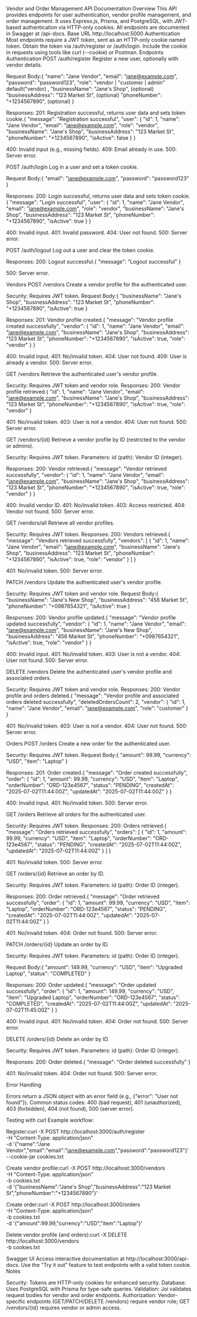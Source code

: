 Vendor and Order Management API Documentation
Overview
This API provides endpoints for user authentication, vendor profile management, and order management. It uses Express.js, Prisma, and PostgreSQL, with JWT-based authentication via HTTP-only cookies. All endpoints are documented in Swagger at /api-docs.
Base URL
http://localhost:5000
Authentication
Most endpoints require a JWT token, sent as an HTTP-only cookie named token. Obtain the token via /auth/register or /auth/login. Include the cookie in requests using tools like curl (--cookie) or Postman.
Endpoints
Authentication
POST /auth/register
Register a new user, optionally with vendor details.

Request Body:{
  "name": "Jane Vendor",
  "email": "jane@example.com",
  "password": "password123",
  "role": "vendor | "customer | admin" default("vendor) ,
  "businessName": "Jane's Shop", (optional)
  "businessAddress": "123 Market St", (optional)
  "phoneNumber": "+1234567890", (optional)
}


Responses:
201: Registration successful, returns user data and sets token cookie.{
  "message": "Registration successful",
  "user": {
    "id": 1,
    "name": "Jane Vendor",
    "email": "jane@example.com",
    "role": "vendor",
    "businessName": "Jane's Shop",
    "businessAddress": "123 Market St",
    "phoneNumber": "+1234567890", 
    "isActive": false
  }
}


400: Invalid input (e.g., missing fields).
409: Email already in use.
500: Server error.



POST /auth/login
Log in a user and set a token cookie.

Request Body:{
  "email": "jane@example.com",
  "password": "password123"
}


Responses:
200: Login successful, returns user data and sets token cookie.{
  "message": "Login successful",
  "user": {
    "id": 1,
    "name": "Jane Vendor",
    "email": "jane@example.com",
    "role": "vendor",
    "businessName": "Jane's Shop",
    "businessAddress": "123 Market St",
    "phoneNumber": "+1234567890",
    "isActive": true
  }
}


400: Invalid input.
401: Invalid password.
404: User not found.
500: Server error.



POST /auth/logout
Log out a user and clear the token cookie.

Responses:
200: Logout successful.{ "message": "Logout successful" }


500: Server error.



Vendors
POST /vendors
Create a vendor profile for the authenticated user.

Security: Requires JWT token.
Request Body:{
  "businessName": "Jane's Shop",
  "businessAddress": "123 Market St",
  "phoneNumber": "+1234567890",
  "isActive": true
}


Responses:
201: Vendor profile created.{
  "message": "Vendor profile created successfully",
  "vendor": {
    "id": 1,
    "name": "Jane Vendor",
    "email": "jane@example.com",
    "businessName": "Jane's Shop",
    "businessAddress": "123 Market St",
    "phoneNumber": "+1234567890",
    "isActive": true,
    "role": "vendor"
  }
}


400: Invalid input.
401: No/invalid token.
404: User not found.
409: User is already a vendor.
500: Server error.



GET /vendors
Retrieve the authenticated user's vendor profile.

Security: Requires JWT token and vendor role.
Responses:
200: Vendor profile retrieved.{
  "id": 1,
  "name": "Jane Vendor",
  "email": "jane@example.com",
  "businessName": "Jane's Shop",
  "businessAddress": "123 Market St",
  "phoneNumber": "+1234567890",
  "isActive": true,
  "role": "vendor"
}


401: No/invalid token.
403: User is not a vendor.
404: User not found.
500: Server error.



GET /vendors/{id}
Retrieve a vendor profile by ID (restricted to the vendor or admins).

Security: Requires JWT token.
Parameters:
id (path): Vendor ID (integer).


Responses:
200: Vendor retrieved.{
  "message": "Vendor retrieved successfully",
  "vendor": {
    "id": 1,
    "name": "Jane Vendor",
    "email": "jane@example.com",
    "businessName": "Jane's Shop",
    "businessAddress": "123 Market St",
    "phoneNumber": "+1234567890",
    "isActive": true,
    "role": "vendor"
  }
}


400: Invalid vendor ID.
401: No/invalid token.
403: Access restricted.
404: Vendor not found.
500: Server error.



GET /vendors/all
Retrieve all vendor profiles.

Security: Requires JWT token.
Responses:
200: Vendors retrieved.{
  "message": "Vendors retrieved successfully",
  "vendors": [
    {
      "id": 1,
      "name": "Jane Vendor",
      "email": "jane@example.com",
      "businessName": "Jane's Shop",
      "businessAddress": "123 Market St",
      "phoneNumber": "+1234567890",
      "isActive": true,
      "role": "vendor"
    }
  ]
}


401: No/invalid token.
500: Server error.



PATCH /vendors
Update the authenticated user's vendor profile.

Security: Requires JWT token and vendor role.
Request Body:{
  "businessName": "Jane's New Shop",
  "businessAddress": "456 Market St",
  "phoneNumber": "+0987654321",
  "isActive": true
}


Responses:
200: Vendor profile updated.{
  "message": "Vendor profile updated successfully",
  "vendor": {
    "id": 1,
    "name": "Jane Vendor",
    "email": "jane@example.com",
    "businessName": "Jane's New Shop",
    "businessAddress": "456 Market St",
    "phoneNumber": "+0987654321",
    "isActive": true,
    "role": "vendor"
  }
}


400: Invalid input.
401: No/invalid token.
403: User is not a vendor.
404: User not found.
500: Server error.



DELETE /vendors
Delete the authenticated user's vendor profile and associated orders.

Security: Requires JWT token and vendor role.
Responses:
200: Vendor profile and orders deleted.{
  "message": "Vendor profile and associated orders deleted successfully",
  "deletedOrdersCount": 2,
  "vendor": {
    "id": 1,
    "name": "Jane Vendor",
    "email": "jane@example.com",
    "role": "customer"
  }
}


401: No/invalid token.
403: User is not a vendor.
404: User not found.
500: Server error.



Orders
POST /orders
Create a new order for the authenticated user.

Security: Requires JWT token.
Request Body:{
  "amount": 99.99,
  "currency": "USD",
  "item": "Laptop"
}


Responses:
201: Order created.{
  "message": "Order created successfully",
  "order": {
    "id": 1,
    "amount": 99.99,
    "currency": "USD",
    "item": "Laptop",
    "orderNumber": "ORD-123e4567",
    "status": "PENDING",
    "createdAt": "2025-07-02T11:44:00Z",
    "updatedAt": "2025-07-02T11:44:00Z"
  }
}


400: Invalid input.
401: No/invalid token.
500: Server error.



GET /orders
Retrieve all orders for the authenticated user.

Security: Requires JWT token.
Responses:
200: Orders retrieved.{
  "message": "Orders retrieved successfully",
  "orders": [
    {
      "id": 1,
      "amount": 99.99,
      "currency": "USD",
      "item": "Laptop",
      "orderNumber": "ORD-123e4567",
      "status": "PENDING",
      "createdAt": "2025-07-02T11:44:00Z",
      "updatedAt": "2025-07-02T11:44:00Z"
    }
  ]
}


401: No/invalid token.
500: Server error.



GET /orders/{id}
Retrieve an order by ID.

Security: Requires JWT token.
Parameters:
id (path): Order ID (integer).


Responses:
200: Order retrieved.{
  "message": "Order retrieved successfully",
  "order": {
    "id": 1,
    "amount": 99.99,
    "currency": "USD",
    "item": "Laptop",
    "orderNumber": "ORD-123e4567",
    "status": "PENDING",
    "createdAt": "2025-07-02T11:44:00Z",
    "updatedAt": "2025-07-02T11:44:00Z"
  }
}


401: No/invalid token.
404: Order not found.
500: Server error.



PATCH /orders/{id}
Update an order by ID.

Security: Requires JWT token.
Parameters:
id (path): Order ID (integer).


Request Body:{
  "amount": 149.99,
  "currency": "USD",
  "item": "Upgraded Laptop",
  "status": "COMPLETED"
}


Responses:
200: Order updated.{
  "message": "Order updated successfully",
  "order": {
    "id": 1,
    "amount": 149.99,
    "currency": "USD",
    "item": "Upgraded Laptop",
    "orderNumber": "ORD-123e4567",
    "status": "COMPLETED",
    "createdAt": "2025-07-02T11:44:00Z",
    "updatedAt": "2025-07-02T11:45:00Z"
  }
}


400: Invalid input.
401: No/invalid token.
404: Order not found.
500: Server error.



DELETE /orders/{id}
Delete an order by ID.

Security: Requires JWT token.
Parameters:
id (path): Order ID (integer).


Responses:
200: Order deleted.{ "message": "Order deleted successfully" }


401: No/invalid token.
404: Order not found.
500: Server error.



Error Handling

Errors return a JSON object with an error field (e.g., {"error": "User not found"}).
Common status codes: 400 (bad request), 401 (unauthorized), 403 (forbidden), 404 (not found), 500 (server error).

Testing with curl
Example workflow:

Register:curl -X POST http://localhost:3000/auth/register \
-H "Content-Type: application/json" \
-d '{"name":"Jane Vendor","email":"email":"jane@example.com","password":"password123"}' \
--cookie-jar cookies.txt


Create vendor profile:curl -X POST http://localhost:3000/vendors \
-H "Content-Type: application/json" \
-b cookies.txt \
-d '{"businessName":"Jane\'s Shop","businessAddress":"123 Market St","phoneNumber":"+1234567890"}'


Create order:curl -X POST http://localhost:3000/orders \
-H "Content-Type: application/json" \
-b cookies.txt \
-d '{"amount":99.99,"currency":"USD","item":"Laptop"}'


Delete vendor profile (and orders):curl -X DELETE http://localhost:3000/vendors \
-b cookies.txt



Swagger UI
Access interactive documentation at http://localhost:3000/api-docs. Use the "Try it out" feature to test endpoints with a valid token cookie.
Notes

Security: Tokens are HTTP-only cookies for enhanced security.
Database: Uses PostgreSQL with Prisma for type-safe queries.
Validation: Joi validates request bodies for vendor and order endpoints.
Authorization: Vendor-specific endpoints (GET/PATCH/DELETE /vendors) require vendor role; GET /vendors/{id} requires vendor or admin access.
